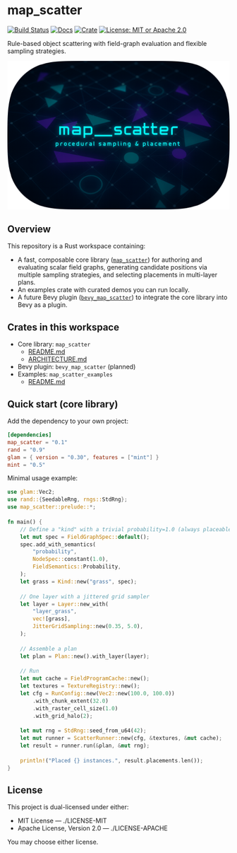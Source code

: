 # map_scatter

[![Build Status](https://github.com/morgenthum/map_scatter/actions/workflows/ci.yml/badge.svg)](https://github.com/morgenthum/map_scatter/actions/workflows/ci.yml)
[![Docs](https://docs.rs/map_scatter/badge.svg)](https://docs.rs/map_scatter)
[![Crate](https://img.shields.io/crates/v/map_scatter.svg)](https://crates.io/crates/map_scatter)
[![License: MIT or Apache 2.0](https://img.shields.io/badge/License-MIT%20or%20Apache2-blue.svg)](#license)

Rule-based object scattering with field-graph evaluation and flexible sampling strategies.

![logo](./logo.png)

## Overview

This repository is a Rust workspace containing:

- A fast, composable core library ([`map_scatter`](./crates/map_scatter/)) for authoring and evaluating scalar field graphs, generating candidate positions via multiple sampling strategies, and selecting placements in multi-layer plans.
- An examples crate with curated demos you can run locally.
- A future Bevy plugin ([`bevy_map_scatter`](./crates/bevy_map_scatter/)) to integrate the core library into Bevy as a plugin.

## Crates in this workspace

- Core library: `map_scatter`
  - [README.md](./crates/map_scatter/README.md)
  - [ARCHITECTURE.md](./crates/map_scatter/ARCHITECTURE.md)
- Bevy plugin: `bevy_map_scatter` (planned)
- Examples: `map_scatter_examples`
    - [README.md](./crates/map_scatter_examples/README.md)

## Quick start (core library)

Add the dependency to your own project:

````toml
[dependencies]
map_scatter = "0.1"
rand = "0.9"
glam = { version = "0.30", features = ["mint"] }
mint = "0.5"
````

Minimal usage example:

````rust
use glam::Vec2;
use rand::{SeedableRng, rngs::StdRng};
use map_scatter::prelude::*;

fn main() {
    // Define a "kind" with a trivial probability=1.0 (always placeable)
    let mut spec = FieldGraphSpec::default();
    spec.add_with_semantics(
        "probability",
        NodeSpec::constant(1.0),
        FieldSemantics::Probability,
    );
    let grass = Kind::new("grass", spec);

    // One layer with a jittered grid sampler
    let layer = Layer::new_with(
        "layer_grass",
        vec![grass],
        JitterGridSampling::new(0.35, 5.0),
    );

    // Assemble a plan
    let plan = Plan::new().with_layer(layer);

    // Run
    let mut cache = FieldProgramCache::new();
    let textures = TextureRegistry::new();
    let cfg = RunConfig::new(Vec2::new(100.0, 100.0))
        .with_chunk_extent(32.0)
        .with_raster_cell_size(1.0)
        .with_grid_halo(2);

    let mut rng = StdRng::seed_from_u64(42);
    let mut runner = ScatterRunner::new(cfg, &textures, &mut cache);
    let result = runner.run(&plan, &mut rng);

    println!("Placed {} instances.", result.placements.len());
}
````

## License

This project is dual-licensed under either:
- MIT License — ./LICENSE-MIT
- Apache License, Version 2.0 — ./LICENSE-APACHE

You may choose either license.
